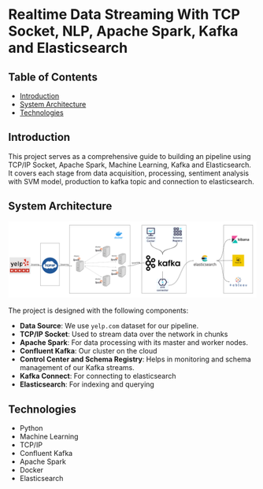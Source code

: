 # Realtime Data Streaming With TCP Socket, NLP, Apache Spark, Kafka and Elasticsearch 

## Table of Contents
- [Introduction](#introduction)
- [System Architecture](#system-architecture)
- [Technologies](#technologies)



## Introduction

This project serves as a comprehensive guide to building an pipeline using TCP/IP Socket, Apache Spark, Machine Learning, Kafka and Elasticsearch. It covers each stage from data acquisition, processing, sentiment analysis with SVM model, production to kafka topic and connection to elasticsearch.

## System Architecture
![System_architecture.png](assets%2FSystem_architecture.png)

The project is designed with the following components:

- **Data Source**: We use `yelp.com` dataset for our pipeline.
- **TCP/IP Socket**: Used to stream data over the network in chunks
- **Apache Spark**: For data processing with its master and worker nodes.
- **Confluent Kafka**: Our cluster on the cloud
- **Control Center and Schema Registry**: Helps in monitoring and schema management of our Kafka streams.
- **Kafka Connect**: For connecting to elasticsearch
- **Elasticsearch**: For indexing and querying


## Technologies

- Python
- Machine Learning
- TCP/IP
- Confluent Kafka
- Apache Spark
- Docker
- Elasticsearch

